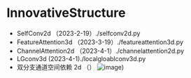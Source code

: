 # InnovativeStructure

- SelfConv2d  （2023-2-19）./selfconv2d.py
- FeatureAttention3d  （2023-3-19）./featureattention3d.py
- ChannelAttention2d  （2023-4-1）./channelattention2d.py
- LGconv3d (2023-4-1)./localgloablconv3d.py
- 双分支通道空间依赖 2d （）
![image](https://user-images.githubusercontent.com/33023091/229284423-823a8a0a-1293-4227-94ff-a6a46fb1e1b5.png))
